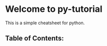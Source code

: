 # Welcome to py-tutorial

This is a simple cheatsheet for python. 

## Table of Contents:
```{tableofcontents}
```